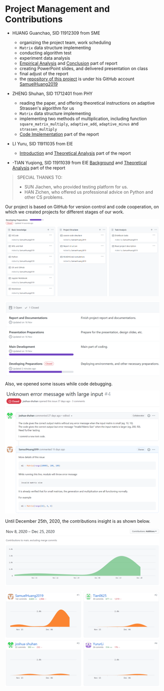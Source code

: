 # Project Management and Contributions

- HUANG Guanchao, SID 11912309 from SME
  - organizing the project team, work scheduling
  - `Matrix` data structure implementing
  - conducting algorithm test
  - experiment data analysis
  - [Empirical Analysis](#empirical-analysis) and [Conclusion](#conclusion) part of report
  - creating PowerPoint slides, and delivered presentation on class
  - final adjust of the report
  - the [repository of this project](https://github.com/SamuelHuang2019/dsaa-projec-matrix) is under his GitHub account [SamuelHuang2019](https://github.com/SamuelHuang2019)

- ZHENG Shuhan, SID 11712401 from PHY
  - reading the paper, and offering theoretical instructions on adaptive Strassen's algorithm for us
  - `Matrix` data structure implementing
  - implementing two methods of multiplication, including function `square_matrix_multiply`, `adaptive_add`, `adaptive_minus` and `strassen_multiply`
  - [Code Implementation](#experiment-design) part of the report

- LI Yuru, SID 11911035 from EIE
  - [Introduction](#introduction) and [Theoretical Analysis](#theoretical-analysis) part of the report

- -TIAN Yuqiong, SID 11911039 from EIE
 [Background](#background) and [Theoretical Analysis](#theoretical-analysis) part of the report

>SPECIAL THANKS TO:
>
> - SUN Jiachen, who provided testing platform for us.
> - HAN Zichen, who offered us professional advice on Python and other CS problems.

Our project is based on GitHub for version control and code cooperation, on which we created projects for different stages of our work.

![Project for developing preparation](../figures/project_1.png)

![Project for developing preparation](../figures/projects.png)

Also, we opened some issues while code debugging.

![Project for developing preparation](../figures/issue_4.png)

Until December 25th, 2020, the contributions insight is as shown below.

![Contributions insight](../figures/contributions.png)

![Contributions insight](../figures/contributions_indi.png)
